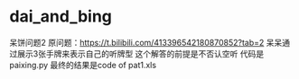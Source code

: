 # dai_and_bing
呆饼问题2
原问题：https://t.bilibili.com/413396542180870852?tab=2
呆呆通过展示3张手牌来表示自己的听牌型
这个解答的前提是不否认空听
代码是paixing.py
最终的结果是code of pat1.xls
